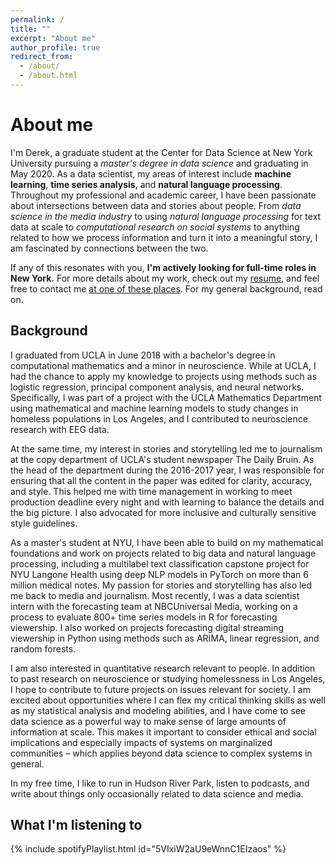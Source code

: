 ```yaml
---
permalink: /
title: ""
excerpt: "About me"
author_profile: true
redirect_from:
  - /about/
  - /about.html
---
```


About me
======
I'm Derek, a graduate student at the Center for Data Science at New York University pursuing a *master's degree in data science* and graduating in May 2020. As a data scientist, my areas of interest include **machine learning**, **time series analysis**, and **natural language processing**. Throughout my professional and academic career, I have been passionate about intersections between data and stories about people. From *data science in the media industry* to using *natural language processing* for text data at scale to *computational research on social systems* to anything related to how we process information and turn it into a meaningful story, I am fascinated by connections between the two.

If any of this resonates with you, **I'm actively looking for full-time roles in New York.** For more details about my work, check out my [resume](https://dbyen.github.io/cv/), and feel free to contact me [at one of these places](https://dbyen.github.io/contact/). For my general background, read on.

Background
------

I graduated from UCLA in June 2018 with a bachelor's degree in computational mathematics and a minor in neuroscience. While at UCLA, I had the chance to apply my knowledge to projects using methods such as logistic regression, principal component analysis, and neural networks. Specifically, I was part of a project with the UCLA Mathematics Department using mathematical and machine learning models to study changes in homeless populations in Los Angeles, and I contributed to neuroscience research with EEG data.

At the same time, my interest in stories and storytelling led me to journalism at the copy department of UCLA's student newspaper The Daily Bruin. As the head of the department during the 2016-2017 year, I was responsible for ensuring that all the content in the paper was edited for clarity, accuracy, and style. This helped me with time management in working to meet production deadline every night and with learning to balance the details and the big picture. I also advocated for more inclusive and culturally sensitive style guidelines.

As a master's student at NYU, I have been able to build on my mathematical foundations and work on projects related to big data and natural language processing, including a multilabel text classification capstone project for NYU Langone Health using deep NLP models in PyTorch on more than 6 million medical notes. My passion for stories and storytelling has also led me back to media and journalism. Most recently, I was a data scientist intern with the forecasting team at NBCUniversal Media, working on a process to evaluate 800+ time series models in R for forecasting viewership. I also worked on projects forecasting digital streaming viewership in Python using methods such as ARIMA, linear regression, and random forests.

I am also interested in quantitative research relevant to people. In addition to past research on neuroscience or studying homelessness in Los Angeles, I hope to contribute to future projects on issues relevant for society. I am excited about opportunities where I can flex my critical thinking skills as well as my statistical analysis and modeling abilities, and I have come to see data science as a powerful way to make sense of large amounts of information at scale. This makes it important to consider ethical and social implications and especially impacts of systems on marginalized communities – which applies beyond data science to complex systems in general.

In my free time, I like to run in Hudson River Park, listen to podcasts, and write about things only occasionally related to data science and media.

What I'm listening to
------
{% include spotifyPlaylist.html id="5VIxiW2aU9eWnnC1EIzaos" %}
